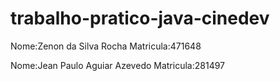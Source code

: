 # trabalho-pratico-java-cinedev
Nome:Zenon da Silva Rocha
Matricula:471648

Nome:Jean Paulo Aguiar Azevedo
Matricula:281497
